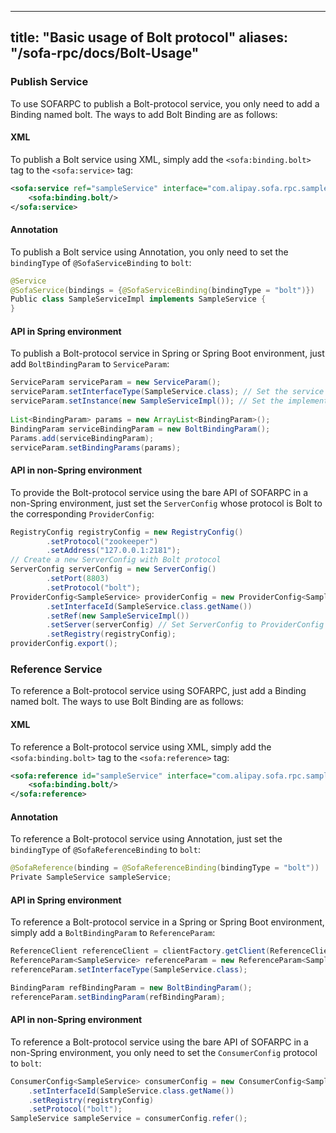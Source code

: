 
---
title: "Basic usage of Bolt protocol"
aliases: "/sofa-rpc/docs/Bolt-Usage"
---


### Publish Service

To use SOFARPC to publish a Bolt-protocol service, you only need to add a Binding named bolt. The ways to add Bolt Binding are as follows:

#### XML

To publish a Bolt service using XML, simply add the `<sofa:binding.bolt>` tag to the `<sofa:service>` tag:

```xml
<sofa:service ref="sampleService" interface="com.alipay.sofa.rpc.sample.SampleService">
    <sofa:binding.bolt/>
</sofa:service>
```

#### Annotation

To publish a Bolt service using Annotation, you only need to set the `bindingType` of `@SofaServiceBinding` to `bolt`:

```java
@Service
@SofaService(bindings = {@SofaServiceBinding(bindingType = "bolt")})
Public class SampleServiceImpl implements SampleService {
}
```

#### API in Spring environment 

To publish a Bolt-protocol service in Spring or Spring Boot environment, just add `BoltBindingParam` to `ServiceParam`:

```java
ServiceParam serviceParam = new ServiceParam();
serviceParam.setInterfaceType(SampleService.class); // Set the service interface
serviceParam.setInstance(new SampleServiceImpl()); // Set the implementation of the service interface
            
List<BindingParam> params = new ArrayList<BindingParam>();
BindingParam serviceBindingParam = new BoltBindingParam();
Params.add(serviceBindingParam);
serviceParam.setBindingParams(params);
```

#### API in non-Spring environment

To provide the Bolt-protocol service using the bare API of SOFARPC in a non-Spring environment, just set the `ServerConfig` whose protocol is Bolt to the corresponding `ProviderConfig`:

```java
RegistryConfig registryConfig = new RegistryConfig()
        .setProtocol("zookeeper")
        .setAddress("127.0.0.1:2181");
// Create a new ServerConfig with Bolt protocol
ServerConfig serverConfig = new ServerConfig()
        .setPort(8803)
        .setProtocol("bolt");
ProviderConfig<SampleService> providerConfig = new ProviderConfig<SampleService>()
        .setInterfaceId(SampleService.class.getName())
        .setRef(new SampleServiceImpl())
        .setServer(serverConfig) // Set ServerConfig to ProviderConfig to indicate that the protocol published by this service is Bolt.
        .setRegistry(registryConfig);
providerConfig.export();
```

### Reference Service

To reference a Bolt-protocol service using SOFARPC, just add a Binding named bolt. The ways to use Bolt Binding are as follows:

#### XML

To reference a Bolt-protocol service using XML, simply add the `<sofa:binding.bolt>` tag to the `<sofa:reference>` tag:

```xml
<sofa:reference id="sampleService" interface="com.alipay.sofa.rpc.sample.SampleService">
    <sofa:binding.bolt/>
</sofa:reference>
```

#### Annotation

To reference a Bolt-protocol service using Annotation, just set the `bindingType` of `@SofaReferenceBinding` to `bolt`:

```java
@SofaReference(binding = @SofaReferenceBinding(bindingType = "bolt"))
Private SampleService sampleService;
```

#### API in Spring environment 

To reference a Bolt-protocol service in a Spring or Spring Boot environment, simply add a `BoltBindingParam` to `ReferenceParam`:

```java
ReferenceClient referenceClient = clientFactory.getClient(ReferenceClient.class);
ReferenceParam<SampleService> referenceParam = new ReferenceParam<SampleService>();
referenceParam.setInterfaceType(SampleService.class);

BindingParam refBindingParam = new BoltBindingParam();
referenceParam.setBindingParam(refBindingParam);
```

#### API in non-Spring environment

To reference a Bolt-protocol service using the bare API of SOFARPC in a non-Spring environment, you only need to set the `ConsumerConfig` protocol to `bolt`:

```java
ConsumerConfig<SampleService> consumerConfig = new ConsumerConfig<SampleService>()
    .setInterfaceId(SampleService.class.getName())
    .setRegistry(registryConfig)
    .setProtocol("bolt");
SampleService sampleService = consumerConfig.refer();
```